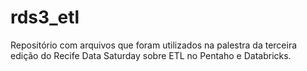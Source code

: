 # rds3_etl
Repositório com arquivos que foram utilizados na palestra da terceira edição do Recife Data Saturday sobre ETL no Pentaho e Databricks. 
